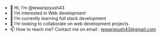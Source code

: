 - 👋 Hi, I’m @tewaripiyush43
- 👀 I’m interested in Web development
- 🌱 I’m currently learning full stack development
- 💞️ I’m looking to collaborate on web development projects
- 📫 How to reach me? Contact me on email : tewaripiush43@gmail.com 

<!---
tewaripiyush43/tewaripiyush43 is a ✨ special ✨ repository because its `README.md` (this file) appears on your GitHub profile.
You can click the Preview link to take a look at your changes.
--->
